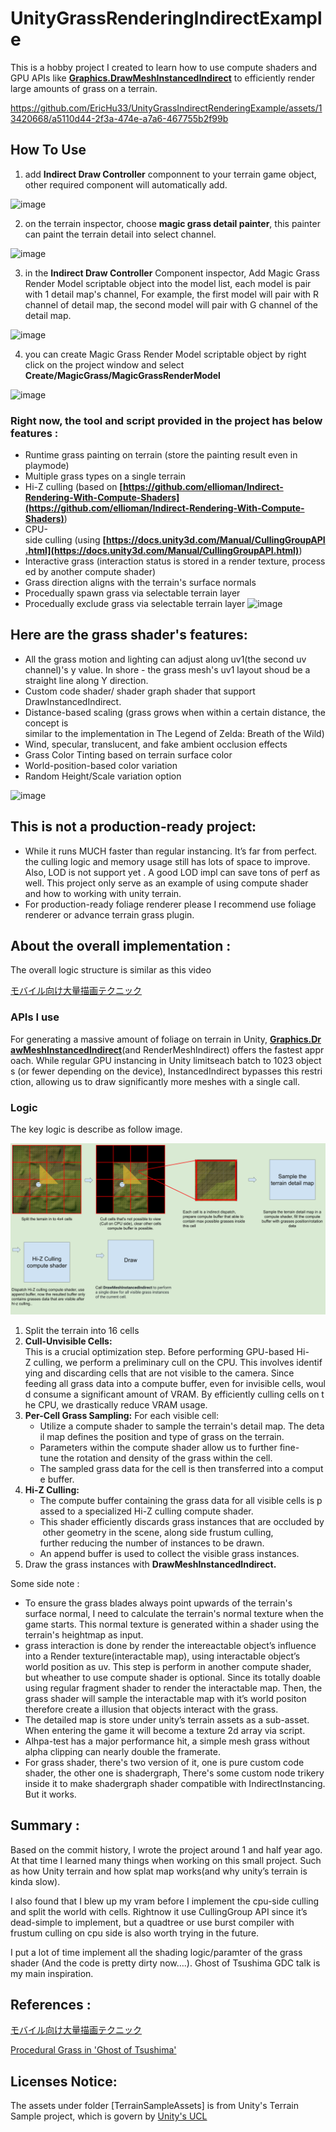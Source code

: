 # UnityGrassRenderingIndirectExample

This is a hobby project I created to learn how to use compute shaders and GPU APIs like **[Graphics.DrawMeshInstancedIndirect](https://docs.unity3d.com/ScriptReference/Graphics.DrawMeshInstancedIndirect.html)** to efficiently render large amounts of grass on a terrain.


https://github.com/EricHu33/UnityGrassIndirectRenderingExample/assets/13420668/a5110d44-2f3a-474e-a7a6-467755b2f99b

## How To Use
1. add **Indirect Draw Controller** componnent to your terrain game object, other required component will automatically add.

![image](https://github.com/EricHu33/UnityGrassIndirectRenderingExample/assets/13420668/5b248e93-3421-4ead-9c65-7234c201279e)

2. on the terrain inspector, choose **magic grass detail painter**, this painter can paint the terrain detail into select channel.

![image](https://github.com/EricHu33/UnityGrassIndirectRenderingExample/assets/13420668/4e838025-4736-4b9f-abbb-61012be976a8)

3. in the **Indirect Draw Controller** Component inspector, Add Magic Grass Render Model scriptable object into the model list, each model is pair with 1 detail map's channel,
For example, the first model will pair with R channel of detail map, the second model will pair with G channel of the detail map.

![image](https://github.com/EricHu33/UnityGrassIndirectRenderingExample/assets/13420668/bad867ee-25e8-484b-bae3-d6a3d9164848)

4. you can create Magic Grass Render Model scriptable object by right click on the project window and select **Create/MagicGrass/MagicGrassRenderModel**

![image](https://github.com/EricHu33/UnityGrassIndirectRenderingExample/assets/13420668/f5b0ff4c-f289-44fa-9aee-ba489494febf)

### Right now, the tool and script provided in the project has below features :

- Runtime grass painting on terrain (store the painting result even in playmode)
- Multiple grass types on a single terrain
- Hi-Z culling (based on **[https://github.com/ellioman/Indirect-Rendering-With-Compute-Shaders](https://github.com/ellioman/Indirect-Rendering-With-Compute-Shaders)**)
- CPU-side culling (using **[https://docs.unity3d.com/Manual/CullingGroupAPI.html](https://docs.unity3d.com/Manual/CullingGroupAPI.html)**)
- Interactive grass (interaction status is stored in a render texture, processed by another compute shader)
- Grass direction aligns with the terrain's surface normals
- Procedually spawn grass via selectable terrain layer
- Procedually exclude grass via selectable terrain layer
![image](https://github.com/EricHu33/UnityGrassIndirectRenderingExample/assets/13420668/9539d0f3-9d1f-4335-b44d-53551567ce22)

## Here are the grass shader's features:

- All the grass motion and lighting can adjust along uv1(the second uv channel)'s y value. In shore - the grass mesh's uv1 layout shoud be a straight line along Y direction.
- Custom code shader/ shader graph shader that support DrawInstancedIndirect.
- Distance-based scaling (grass grows when within a certain distance, the concept is similar to the implementation in The Legend of Zelda: Breath of the Wild)
- Wind, specular, translucent, and fake ambient occlusion effects
- Grass Color Tinting based on terrain surface color
- World-position-based color variation
- Random Height/Scale variation option

![image](https://github.com/EricHu33/UnityGrassIndirectRenderingExample/assets/13420668/6270380a-8bd1-48e8-828b-7278eccfffc5)


## This is not a production-ready project:

- While it runs MUCH faster than regular instancing. It’s far from perfect. the culling logic and memory usage still has lots of space to improve. Also, LOD is not support yet . A good LOD impl  can save tons of perf as well. This project only serve as an example of using compute shader and how to working with unity terrain.
- For production-ready foliage renderer please I recommend use foliage renderer or advance terrain grass plugin.

## About the overall implementation :

The overall logic structure is similar as this video

[モバイル向け大量描画テクニック](https://www.youtube.com/watch?v=mmxpPDVskg0&t=187s)

### APIs I use
For generating a massive amount of foliage on terrain in Unity, **[Graphics.DrawMeshInstancedIndirect](https://docs.unity3d.com/ScriptReference/Graphics.DrawMeshInstancedIndirect.html)**(and RenderMeshIndirect) offers the fastest approach. While regular GPU instancing in Unity limitseach batch to 1023 objects (or fewer depending on the device), InstancedIndirect bypasses this restriction, allowing us to draw significantly more meshes with a single call.

### Logic

The key logic is describe as follow image. 

![Untitled](UnityGrassRenderingIndirectExample%20ae21e9fc54a44429a2f6ef889a8e6084/Untitled.png)

1. Split the terrain into 16 cells
2. **Cull-Unvisible Cells:** This is a crucial optimization step. Before performing GPU-based Hi-Z culling, we perform a preliminary cull on the CPU. This involves identifying and discarding cells that are not visible to the camera. Since feeding all grass data into a compute buffer, even for invisible cells, would consume a significant amount of VRAM. By efficiently culling cells on the CPU, we drastically reduce VRAM usage.
3. **Per-Cell Grass Sampling:** For each visible cell:
    - Utilize a compute shader to sample the terrain's detail map. The detail map defines the position and type of grass on the terrain.
    - Parameters within the compute shader allow us to further fine-tune the rotation and density of the grass within the cell.
    - The sampled grass data for the cell is then transferred into a compute buffer.
4. **Hi-Z Culling:**
    - The compute buffer containing the grass data for all visible cells is passed to a specialized Hi-Z culling compute shader.
    - This shader efficiently discards grass instances that are occluded by other geometry in the scene, along side frustum culling, further reducing the number of instances to be drawn.
    - An append buffer is used to collect the visible grass instances.
5. Draw the grass instances with **DrawMeshInstancedIndirect.**

Some side note :

- To ensure the grass blades always point upwards of the terrain's surface normal, I need to calculate the terrain's normal texture when the game starts. This normal texture is generated within a shader using the terrain's heightmap as input.
- grass interaction is done by render the intereactable object’s influence into a Render texture(interactable map), using interactable object’s world position as uv. This step is perform in another compute shader, but wheather to use compute shader is optional. Since its totally doable using regular fragment shader to render the interactable map. Then, the grass shader will sample the interactable map with it’s world positon therefore create a illusion that objects interact with the grass.
- The detailed map is store under unity’s terrain assets as a sub-asset. When entering the game it will become a texture 2d array via script.
- Alhpa-test has a major performance hit, a simple mesh grass without alpha clipping can nearly double the framerate.
- For grass shader, there's two version of it, one is pure custom code shader, the other one is shadergraph, There's some custom node trikery inside it to make shadergraph shader compatible with IndirectInstancing. But it works. 

## Summary :

Based on the commit history, I wrote the project around 1 and half year ago. At that time I learned many things when working on this small project. Such as how Unity terrain and how splat map works(and why unity’s terrain is kinda slow). 

I also found that I blew up my vram before I implement the cpu-side culling and split the world with cells. Rightnow it use CullingGroup API since it’s dead-simple to implement, but a quadtree or use burst compiler with frustum culling on cpu side is also worth trying in the future.

I put a lot of time implement all the shading logic/paramter of the grass shader (And the code is pretty dirty now….). Ghost of Tsushima GDC talk is my main inspiration.

## References :
[モバイル向け大量描画テクニック](https://www.youtube.com/watch?v=mmxpPDVskg0&t=187s)

[Procedural Grass in 'Ghost of Tsushima'](https://www.youtube.com/watch?v=Ibe1JBF5i5Y)


## Licenses Notice:
The assets under folder [TerrainSampleAssets] is from Unity's Terrain Sample project, which is govern by [Unity's UCL](https://unity.com/legal/licenses/unity-companion-license) 
